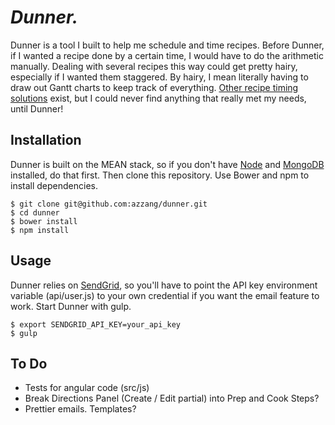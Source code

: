 # **_Dunner._**
Dunner is a tool I built to help me schedule and time recipes. Before Dunner, if I wanted a recipe done by a certain time, I would have to do the arithmetic manually. Dealing with several recipes this way could get pretty hairy, especially if I wanted them staggered. By hairy, I mean literally having to draw out Gantt charts to keep track of everything. [Other recipe timing solutions] exist, but I could never find anything that really met my needs, until Dunner!
## Installation
Dunner is built on the MEAN stack, so if you don't have [Node] and [MongoDB] installed, do that first. Then clone this repository. Use Bower and npm to install dependencies.
```
$ git clone git@github.com:azzang/dunner.git
$ cd dunner
$ bower install
$ npm install
```
## Usage
Dunner relies on [SendGrid], so you'll have to point the API key environment variable (api/user.js) to your own credential if you want the email feature to work. Start Dunner with gulp.
```
$ export SENDGRID_API_KEY=your_api_key
$ gulp
```
## To Do
- Tests for angular code (src/js)
- Break Directions Panel (Create / Edit partial) into Prep and Cook Steps?
- Prettier emails. Templates?

[Other recipe timing solutions]: http://www.americaninnovative.com/products/quadtimer.php
[Node]: https://nodejs.org/en/
[MongoDB]: https://docs.mongodb.com/
[SendGrid]: https://sendgrid.com/
